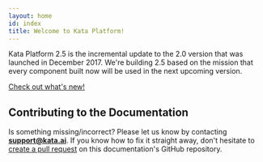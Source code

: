 ```yaml
---
layout: home
id: index
title: Welcome to Kata Platform!
---
```


Kata Platform 2.5 is the incremental update to the 2.0 version that was launched in December 2017. We're building 2.5 based on the mission that every component built now will be used in the next upcoming version.

[Check out what's new!](/overview/release-notes/)

## Contributing to the Documentation

Is something missing/incorrect? Please let us know by contacting **support@kata.ai**. If you know how to fix it straight away, don't hesitate to [create a pull request](https://github.com/kata-ai/kata-platform-docs/pulls) on this documentation's GitHub repository.
